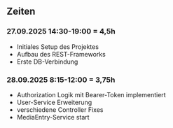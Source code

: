 ## Zeiten

### 27.09.2025 14:30-19:00 = 4,5h

- Initiales Setup des Projektes
- Aufbau des REST-Frameworks
- Erste DB-Verbindung

### 28.09.2025 8:15-12:00 = 3,75h

- Authorization Logik mit Bearer-Token implementiert
- User-Service Erweiterung
- verschiedene Controller Fixes
- MediaEntry-Service start